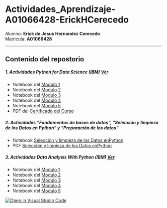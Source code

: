 # Actividades_Aprendizaje-A01066428-ErickHCerecedo  

Alumno: **Erick de Jesus Hernandez Cerecedo**  
Matricula: **A01066428**

----

## Contenido del repostorio

##### 1. Actividades Python for Data Science (IBM) [Ver](actividades-python-for-data-science-IBM)
- Notebook del [Modulo 1](actividades-python-for-data-science-IBM/Modulo_1.ipynb)
- Notebook del [Modulo 2](actividades-python-for-data-science-IBM/Modulo_2.ipynb)
- Notebook del [Modulo 3](actividades-python-for-data-science-IBM/Modulo_3.ipynb)
- Notebook del [Modulo 4](actividades-python-for-data-science-IBM/Modulo_4.ipynb)
- Notebook del [Modulo 5](actividades-python-for-data-science-IBM/Modulo_5.ipynb)
- PDF del [Certificado del Curso](actividades-python-for-data-science-IBM/Certificado%20IBM%20PY0101EN%20%7C%20Cognitive%20Class.pdf)

##### 2. Actividades "Fundamentos de bases de datos", "Selección y limpieza de los Datos en Python" y "Preparación de los datos"
- Notebook [Selección y limpieza de los Datos enPython](Selección-y-limpieza-de-los-Datos-en-Python/avance-3.ipynb)
- PDF [Selección y limpieza de los Datos enPython](Selección-y-limpieza-de-los-Datos-en-Python/avance-3.pdf)

##### 3. Actividades Data Analysis With Python (IBM) [Ver](actividades-data-analysis-with-python-IBM)
- Notebook del [Modulo 1](actividades-data-analysis-with-python-IBM/Modulo_1.ipynb)
- Notebook del [Modulo 2](actividades-data-analysis-with-python-IBM/Modulo_2.ipynb)
- Notebook del [Modulo 3](actividades-data-analysis-with-python-IBM/Modulo_3.ipynb)
- Notebook del [Modulo 4](actividades-data-analysis-with-python-IBM/Modulo_4.ipynb)
- Notebook del [Modulo 5](actividades-data-analysis-with-python-IBM/Modulo_5.ipynb)






[![Open in Visual Studio Code](https://classroom.github.com/assets/open-in-vscode-c66648af7eb3fe8bc4f294546bfd86ef473780cde1dea487d3c4ff354943c9ae.svg)](https://classroom.github.com/online_ide?assignment_repo_id=8567148&assignment_repo_type=AssignmentRepo)